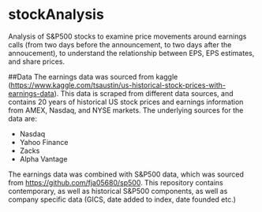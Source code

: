 # stockAnalysis
Analysis of S&P500 stocks to examine price movements around earnings calls (from two days before the announcement, to two days after the annoucement), to understand the relationship between EPS, EPS estimates, and share prices.

##Data
The earnings data was sourced from kaggle (https://www.kaggle.com/tsaustin/us-historical-stock-prices-with-earnings-data). This data is scraped from different data sources, and contains 20 years of historical US stock  prices and earnings information from AMEX, Nasdaq, and NYSE markets. The underlying sources for the data are:
* Nasdaq
* Yahoo Finance
* Zacks
* Alpha Vantage

The earnings data was combined with S&P500 data, which was sourced from https://github.com/fja05680/sp500. This repository contains contemporary, as well as historical S&P500 components, as well as company specific data (GICS, date added to index, date founded etc.)
